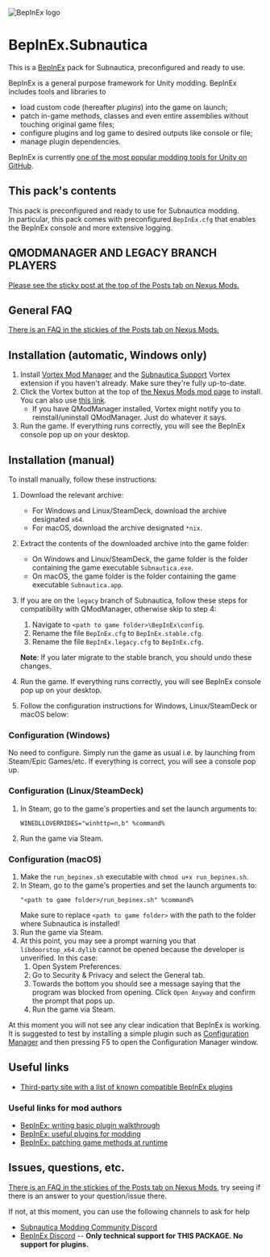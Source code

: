 ![BepInEx logo](https://avatars2.githubusercontent.com/u/39589027?s=256)

# BepInEx.Subnautica

This is a [BepInEx](https://github.com/BepInEx/BepInEx) pack for Subnautica, preconfigured and ready to use.

BepInEx is a general purpose framework for Unity modding. BepInEx includes tools and libraries to

-   load custom code (hereafter _plugins_) into the game on launch;
-   patch in-game methods, classes and even entire assemblies without touching original game files;
-   configure plugins and log game to desired outputs like console or file;
-   manage plugin dependencies.

BepInEx is currently [one of the most popular modding tools for Unity on GitHub](https://github.com/topics/modding?o=desc&s=stars).

## This pack's contents

This pack is preconfigured and ready to use for Subnautica modding.  
In particular, this pack comes with preconfigured `BepInEx.cfg` that enables the BepInEx console and more extensive logging.

## QMODMANAGER AND LEGACY BRANCH PLAYERS

[Please see the sticky post at the top of the Posts tab on Nexus Mods.](https://www.nexusmods.com/subnautica/mods/1108?tab=posts)

## General FAQ

[There is an FAQ in the stickies of the Posts tab on Nexus Mods.](https://www.nexusmods.com/subnautica/mods/1108?tab=posts)

## Installation (automatic, Windows only)

1. Install [Vortex Mod Manager](https://www.nexusmods.com/about/vortex/) and the [Subnautica Support](https://www.nexusmods.com/site/mods/202) Vortex extension if you haven't already. Make sure they're fully up-to-date.
2. Click the Vortex button at the top of [the Nexus Mods mod page](https://www.nexusmods.com/subnautica/mods/1108) to install. You can also use [this link](https://www.nexusmods.com/Core/Libs/Common/Widgets/DownloadPopUp?id=4494&nmm=1&game_id=1155).
    - If you have QModManager installed, Vortex might notify you to reinstall/uninstall QModManager. Just do whatever it says.
3. Run the game. If everything runs correctly, you will see the BepInEx console pop up on your desktop.

## Installation (manual)

To install manually, follow these instructions:

1. Download the relevant archive:
    - For Windows and Linux/SteamDeck, download the archive designated `x64`.
    - For macOS, download the archive designated `*nix`.
2. Extract the contents of the downloaded archive into the game folder:
    - On Windows and Linux/SteamDeck, the game folder is the folder containing the game executable `Subnautica.exe`.
    - On macOS, the game folder is the folder containing the game executable `Subnautica.app`.
3. If you are on the `legacy` branch of Subnautica, follow these steps for compatibility with QModManager, otherwise skip to step 4:
   1. Navigate to `<path to game folder>\BepInEx\config`.
   2. Rename the file `BepInEx.cfg` to `BepInEx.stable.cfg`.
   3. Rename the file `BepInEx.legacy.cfg` to `BepInEx.cfg`.
   
   **Note**: If you later migrate to the stable branch, you should undo these changes.
4. Run the game. If everything runs correctly, you will see BepInEx console pop up on your desktop.
5. Follow the configuration instructions for Windows, Linux/SteamDeck or macOS below:

### Configuration (Windows)

No need to configure. Simply run the game as usual i.e. by launching from Steam/Epic Games/etc. If everything is correct, you will see a console pop up.

### Configuration (Linux/SteamDeck)

1. In Steam, go to the game's properties and set the launch arguments to:
    ```
    WINEDLLOVERRIDES="winhttp=n,b" %command%
    ```
2. Run the game via Steam.

### Configuration (macOS)

1. Make the `run_bepinex.sh` executable with `chmod u+x run_bepinex.sh`.
2. In Steam, go to the game's properties and set the launch arguments to:
    ```
    "<path to game folder>/run_bepinex.sh" %command%
    ```
    Make sure to replace `<path to game folder>` with the path to the folder where Subnautica is installed!
3. Run the game via Steam.
4. At this point, you may see a prompt warning you that `libdoorstop_x64.dylib` cannot be opened because the developer is unverified. In this case:
   1. Open System Preferences.
   2. Go to Security & Privacy and select the General tab.
   3. Towards the bottom you should see a message saying that the program was blocked from opening. Click `Open Anyway` and confirm the prompt that pops up.
   4. Run the game via Steam.

At this moment you will not see any clear indication that BepInEx is working. It is suggested to test by installing a simple plugin such as [Configuration Manager](https://www.nexusmods.com/subnautica/mods/1112) and then pressing F5 to open the Configuration Manager window.

## Useful links

-   [Third-party site with a list of known compatible BepInEx plugins](https://ramuneneptune.github.io/modlists/sn.html)

### Useful links for mod authors

-   [BepInEx: writing basic plugin walkthrough](https://docs.bepinex.dev/articles/dev_guide/plugin_tutorial/)
-   [BepInEx: useful plugins for modding](https://docs.bepinex.dev/articles/dev_guide/dev_tools.html)
-   [BepInEx: patching game methods at runtime](https://docs.bepinex.dev/articles/dev_guide/runtime_patching.html)

## Issues, questions, etc.

[There is an FAQ in the stickies of the Posts tab on Nexus Mods](https://www.nexusmods.com/subnautica/mods/1108?tab=posts), try seeing if there is an answer to your question/issue there.

If not, at this moment, you can use the following channels to ask for help

-   [Subnautica Modding Community Discord](https://discord.gg/UpWuWwq)
-   [BepInEx Discord](https://discord.gg/MpFEDAg) -- **Only technical support for THIS PACKAGE. No support for plugins.**
